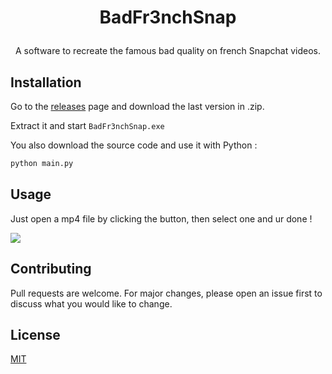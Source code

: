# <p align="center"> BadFr3nchSnap</p>
<p align="center">A software to recreate the famous bad quality on french Snapchat videos.</p>


## Installation

Go to the <a href="https://github.com/akira-trinity/BadFr3nchSnap/releases">releases</a> page and download the last version in .zip.

Extract it and start ```BadFr3nchSnap.exe```

You also download the source code and use it with Python :
```bash
python main.py
```


## Usage

Just open a mp4 file by clicking the button, then select one and ur done !

<img src="https://user-images.githubusercontent.com/62818208/200097340-4b33a94b-a336-4886-8701-aa7c3d3002fa.PNG">


## Contributing
Pull requests are welcome. For major changes, please open an issue first to discuss what you would like to change.


## License
[MIT](https://choosealicense.com/licenses/mit/)
